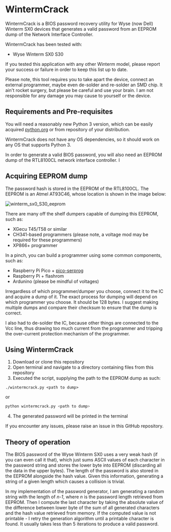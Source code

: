 # WintermCrack

WintermCrack is a BIOS password recovery utility for Wyse (now Dell) Winterm SX0 devices that generates a valid password from an EEPROM dump of the Network Interface Controller.

WintermCrack has been tested with:
* Wyse Winterm SX0 S30

If you tested this application with any other Winterm model, please report your success or failure in order to keep this list up to date.

Please note, this tool requires you to take apart the device, connect an external programmer, maybe even de-solder and re-solder an SMD chip. It ain't rocket surgery, but please be careful and use your brain. I am not responsible for any damage you may cause to yourself or the device.

## Requirements and Pre-requisites

You will need a reasonably new Python 3 version, which can be easily acquired [python.org](https://www.python.org/) or from repository of your distribution.

WintermCrack does not have any OS dependencies, so it should work on any OS that supports Python 3.

In order to generate a valid BIOS password, you will also need an EEPROM dump of the RTL8100CL network interface controller. I

## Acquiring EEPROM dump

The password hash is stored in the EEPROM of the RTL8100CL. The EEPROM is an Atmel AT93C46, whose location is shown in the image below:

![winterm_sx0_S30_eeprom](https://github.com/TeisybeLT/WintermCrack/assets/35064004/90bef4fb-5bb6-46b7-9431-a84b2abe58b2)

There are many off the shelf dumpers capable of dumping this EEPROM, such as:
* XGecu T45/T58 or similar
* CH341-based programmers (please note, a voltage mod may be required for these programmers)
* XP866+ programmer

In a pinch, you can build a programmer using some common components, such as:
* Raspberry Pi Pico + [pico-serprog](https://github.com/stacksmashing/pico-serprog)
* Raspberry Pi + flashrom
* Ardunino (please be mindful of voltages)

Irregardless of which programmer/dumper you choose, connect it to the IC and acquire a dump of it. The exact process for dumping will depend on which programmer you choose. It should be 128 bytes. I suggest making multiple dumps and compare their checksum to ensure that the dump is correct.

I also had to de-solder the IC, because other things are connected to the Vcc line, thus drawing too much current from the programmer and tripping the over-current protection mechanism of the programmer.

## Using WintermCrack

1. Download or clone this repository
2. Open terminal and navigate to a directory containing files from this repository
3. Executed the script, supplying the path to the EEPROM dump as such:
```
./wintermcrack.py <path to dump>
```
or
```python
python wintermcrack.py <path to dump>
```
4. The generated password will be printed in the terminal

If you encounter any issues, please raise an issue in this GitHub repository.

## Theory of operation

The BIOS password of the Wyse Winterm SX0 uses a very weak hash (if you can even call it that), which just sums ASCII values of each character in the password string and stores the lower byte into EEPROM (discarding all the data in the upper bytes). The length of the password is also stored in the EEPROM alongside the hash value. Given this information, generating a string of a given length which causes a collision is trivial.

In my implementation of the password generator, I am generating a random string with the length of _n-1_, where _n_ is the password length retrieved from EEPROM. Then I compute the last character by taking the absolute value of the difference between lower byte of the sum of all generated characters and the hash value retrieved from memory. If the computed value is not printable - I retry the generation algorithm until a printable character is found. It usually takes less than 5 iterations to produce a valid password.